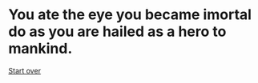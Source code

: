 # You ate the eye you became imortal do as you are hailed as a hero to mankind. 

[Start over](../your-adventure-begins.md)